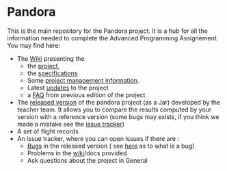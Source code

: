 # Pandora

This is the main repository for the Pandora project. It is a hub for all the information needed to complete the Advanced Programming Assignement. You may find here:
* The [Wiki] presenting the
   * the [project],
   * the [specifications]
   * Some [project management information][git].
   * Latest [updates] to the project
   * a [FAQ] from previous edition of the project
* The [released version][release] of the pandora project (as a Jar) developed by the teacher team. It allows you to compare the results computed by your version with a reference version (some bugs may exists, if you think we made a mistake see the [issue tracker][BugTracking])
* A set of flight records
* An issue tracker, where you can open issues if there are :
  * [Bugs][BugTracking] in the released version ( see [here][BugDefinition] as to what is a bug)
  * Problems in the [wiki][wiki]/docs provided  
  * Ask questions about the project in General

[BugTracking]: https://github.com/Estia-advanced-programming/pandora-public/issues
[BugDefinition]: https://github.com/Estia-advanced-programming/pandora-public/wiki/Contributing
[Wiki]: https://github.com/Estia-advanced-programming/pandora-public/wiki
[project]: https://github.com/Estia-advanced-programming/pandora-public/wiki#pandora---a-flight-data-recorder-analyser
[specifications]: https://github.com/Estia-advanced-programming/pandora-public/wiki/Pandora-%C2%BB-Instructions
[git]: https://github.com/Estia-advanced-programming/pandora-public/wiki/project-management
[updates]: https://github.com/Estia-advanced-programming/pandora-public/wiki/Update
[FAQ]: https://github.com/Estia-advanced-programming/pandora-public/wiki/FAQ
[release]: https://github.com/Estia-advanced-programming/pandora-public/releases/download/beta/pandora.jar
